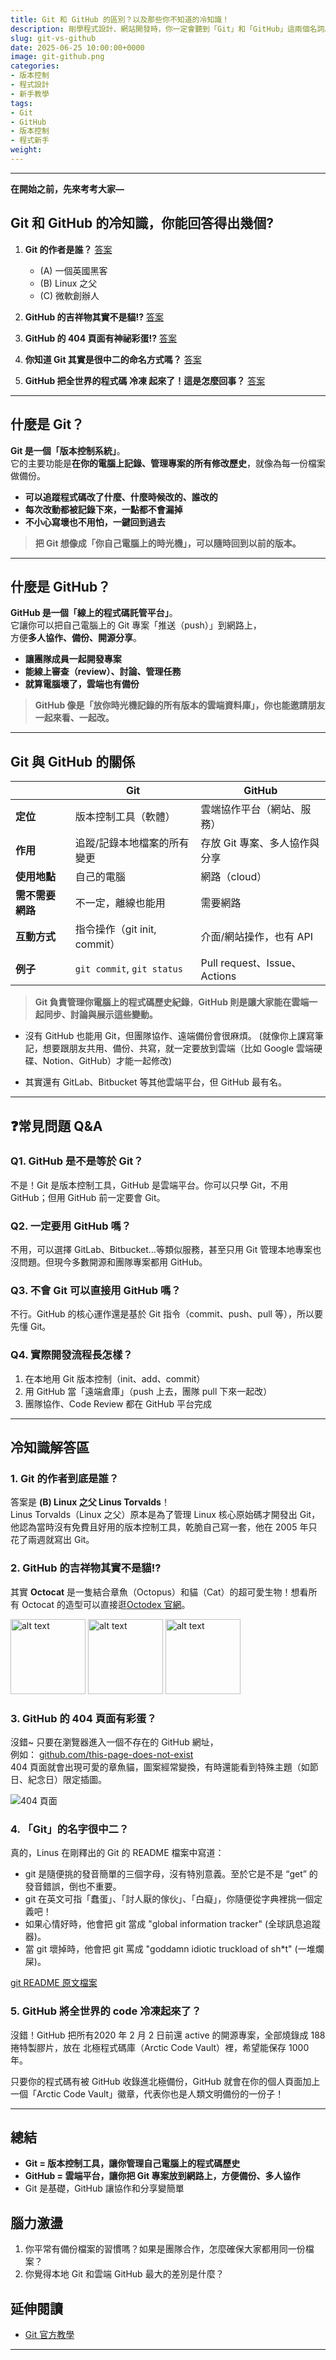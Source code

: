 ```yaml
---
title: Git 和 GitHub 的區別？以及那些你不知道的冷知識！
description: 剛學程式設計、網站開發時，你一定會聽到「Git」和「GitHub」這兩個名詞。它們常常一起出現，但其實用途和定位完全不一樣。這篇文章用白話文帶你理解兩者差異，幫助你快速搞懂為什麼學會「Git」和「GitHub」超重要！
slug: git-vs-github
date: 2025-06-25 10:00:00+0000
image: git-github.png
categories:
- 版本控制
- 程式設計
- 新手教學
tags:
- Git
- GitHub
- 版本控制
- 程式新手
weight: 
---
```


---
**在開始之前，先來考考大家—**
## Git 和 GitHub 的冷知識，你能回答得出幾個? 

1. **Git 的作者是誰？**  [答案](#1-git-的作者到底是誰)
   - (A) 一個英國黑客  
   - (B) Linux 之父  
   - (C) 微軟創辦人  

2. **GitHub 的吉祥物其實不是貓!?**  [答案](#2-github-的吉祥物其實不是貓)


3. **GitHub 的 404 頁面有神祕彩蛋!?** [答案](#3-github-的-404-頁面有彩蛋)


4. **你知道 Git 其實是很中二的命名方式嗎？** [答案](#4-git-的名字很中二)


5. **GitHub 把全世界的程式碼 冷凍 起來了！這是怎麼回事？** [答案](#5-github-將全世界的-code-冷凍起來了)


---


## 什麼是 Git？

**Git 是一個「版本控制系統」**。  
它的主要功能是**在你的電腦上記錄、管理專案的所有修改歷史**，就像為每一份檔案做備份。

- **可以追蹤程式碼改了什麼、什麼時候改的、誰改的**
- **每次改動都被記錄下來，一點都不會漏掉**
- **不小心寫壞也不用怕，一鍵回到過去**

> **把 Git 想像成「你自己電腦上的時光機」，可以隨時回到以前的版本。**

---

## 什麼是 GitHub？

**GitHub 是一個「線上的程式碼託管平台」**。  
它讓你可以把自己電腦上的 Git 專案「推送（push）」到網路上，  
方便**多人協作、備份、開源分享**。

- **讓團隊成員一起開發專案**
- **能線上審查（review）、討論、管理任務**
- **就算電腦壞了，雲端也有備份**

> **GitHub 像是「放你時光機記錄的所有版本的雲端資料庫」，你也能邀請朋友一起來看、一起改。**


---

## Git 與 GitHub 的關係

|         | **Git**                           | **GitHub**                            |
|---------|-------------------------------|-----------------------------------|
| **定位**    | 版本控制工具（軟體）             | 雲端協作平台（網站、服務）         |
| **作用**    | 追蹤/記錄本地檔案的所有變更      | 存放 Git 專案、多人協作與分享      |
| **使用地點**| 自己的電腦                    | 網路（cloud）                     |
| **需不需要網路**| 不一定，離線也能用           | 需要網路                          |
| **互動方式**| 指令操作（git init, commit）   | 介面/網站操作，也有 API            |
| **例子**    | `git commit`, `git status`    | Pull request、Issue、Actions      |

> **Git 負責管理你電腦上的程式碼歷史紀錄**，**GitHub 則是讓大家能在雲端一起同步、討論與展示這些變動。**
- 沒有 GitHub 也能用 Git，但團隊協作、遠端備份會很麻煩。
(就像你上課寫筆記，想要跟朋友共用、備份、共寫，就一定要放到雲端（比如 Google 雲端硬碟、Notion、GitHub）才能一起修改)

- 其實還有 GitLab、Bitbucket 等其他雲端平台，但 GitHub 最有名。

---

## ❓常見問題 Q&A

### Q1. GitHub 是不是等於 Git？
 不是！Git 是版本控制工具，GitHub 是雲端平台。你可以只學 Git，不用 GitHub；但用 GitHub 前一定要會 Git。

### Q2. 一定要用 GitHub 嗎？
不用，可以選擇 GitLab、Bitbucket…等類似服務，甚至只用 Git 管理本地專案也沒問題。但現今多數開源和團隊專案都用 GitHub。

### Q3. 不會 Git 可以直接用 GitHub 嗎？
不行。GitHub 的核心運作還是基於 Git 指令（commit、push、pull 等），所以要先懂 Git。

### Q4. 實際開發流程長怎樣？
1. 在本地用 Git 版本控制（init、add、commit）
2. 用 GitHub 當「遠端倉庫」（push 上去，團隊 pull 下來一起改）
3. 團隊協作、Code Review 都在 GitHub 平台完成

---

## 冷知識解答區

### 1. Git 的作者到底是誰？
答案是 **(B) Linux 之父 Linus Torvalds**！<br>
Linus Torvalds（Linux 之父）原本是為了管理 Linux 核心原始碼才開發出 Git，他認為當時沒有免費且好用的版本控制工具，乾脆自己寫一套，他在 2005 年只花了兩週就寫出 Git。

### 2. GitHub 的吉祥物其實不是貓!?
其實 **Octocat** 是一隻結合章魚（Octopus）和貓（Cat）的超可愛生物！想看所有 Octocat 的造型可以直接逛[Octodex 官網](https://octodex.github.com/)。

<img src="image-1.png" alt="alt text" width="120"/>
<img src="image-2.png" alt="alt text" width="120"/>
<img src="image-3.png" alt="alt text" width="120"/>

### 3. GitHub 的 404 頁面有彩蛋？
沒錯~ 只要在瀏覽器進入一個不存在的 GitHub 網址，<br>
例如：
[github.com/this-page-does-not-exist](https://github.com/this-page-does-not-exist)<br>
404 頁面就會出現可愛的章魚貓，圖案經常變換，有時還能看到特殊主題（如節日、紀念日）限定插圖。

![404 頁面](image.png)



### 4. 「Git」的名字很中二？
真的，Linus 在剛釋出的 Git 的 README 檔案中寫道：

- git 是隨便挑的發音簡單的三個字母，沒有特別意義。至於它是不是 “get” 的發音錯誤，倒也不重要。
- git 在英文可指「蠢蛋」、「討人厭的傢伙」、「白癡」，你隨便從字典裡挑一個定義吧！
- 如果心情好時，他會把 git 當成 "global information tracker" (全球訊息追蹤器)。
- 當 git 壞掉時，他會把 git 罵成 "goddamn idiotic truckload of sh*t" (一堆爛屎)。

[git README 原文檔案](https://github.com/git/git/blob/master/README.md)


### 5. GitHub 將全世界的 code 冷凍起來了？
沒錯！GitHub 把所有2020 年 2 月 2 日前還 active 的開源專案，全部燒錄成 188 捲特製膠片，放在 北極程式碼庫（Arctic Code Vault）裡，希望能保存 1000 年。

只要你的程式碼有被 GitHub 收錄進北極備份，GitHub 就會在你的個人頁面加上一個「Arctic Code Vault」徽章，代表你也是人類文明備份的一份子！

---

## 總結

- **Git = 版本控制工具，讓你管理自己電腦上的程式碼歷史**
- **GitHub = 雲端平台，讓你把 Git 專案放到網路上，方便備份、多人協作**
- Git 是基礎，GitHub 讓協作和分享變簡單



## 腦力激盪

1. 你平常有備份檔案的習慣嗎？如果是團隊合作，怎麼確保大家都用同一份檔案？
2. 你覺得本地 Git 和雲端 GitHub 最大的差別是什麼？



## 延伸閱讀
- [Git 官方教學](https://git-scm.com/book/zh-tw/v2)



---